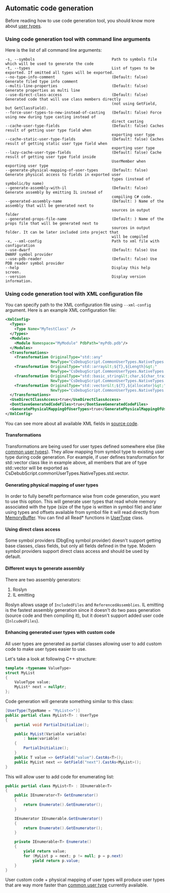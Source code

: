 ## Automatic code generation
Before reading how to use code generation tool, you should know more about [user types](UserTypes.md).

### Using code generation tool with command line arguments
Here is the list of all command line arguments:
```
-s, --symbols                                  Path to symbols file which will be used to generate the code
-t, --types                                    List of types to be exported. If omitted all types will be exported.
--no-type-info-comment                         (Default: false) Generate filed type info comment
--multi-line-properties                        (Default: false) Generate properties as multi line
--use-direct-class-access                      (Default: false) Generated code that will use class members directly
                                               (not using GetField, but GetClassField).
--force-user-types-to-new-instead-of-casting   (Default: false) Force using new during type casting instead of
                                               direct casting
--cache-user-type-fields                       (Default: false) Caches result of getting user type field when
                                               exporting user type
--cache-static-user-type-fields                (Default: false) Caches result of getting static user type field when
                                               exporting user type
--lazy-cache-user-type-fields                  (Default: false) Cache result of getting user type field inside
                                               UserMember when exporting user type
--generate-physical-mapping-of-user-types      (Default: false) Generate physical access to fields in exported user
                                               types (instead of symbolic/by name)
--generate-assembly-with-il                    (Default: false) Generate assembly by emitting IL instead of
                                               compiling C# code.
--generated-assembly-name                      (Default: ) Name of the assembly that will be generated next to
                                               sources in output folder
--generated-props-file-name                    (Default: ) Name of the props file that will be generated next to
                                               sources in output folder. It can be later included into project that
                                               will be compiled
-x, --xml-config                               Path to xml file with configuration
--use-dwarf                                    (Default: false) Use DWARF symbol provider
--use-pdb-reader                               (Default: false) Use PDB reader symbol provider
--help                                         Display this help screen.
--version                                      Display version information.
```

### Using code generation tool with XML configuration file
You can specify path to the XML configuration file using `--xml-config` argument.
Here is an example XML configuration file:
```xml
<XmlConfig>
  <Types>
    <Type Name="MyTestClass" />
  </Types>
  <Modules>
    <Module Namespace="MyModule" PdbPath="myPdb.pdb"/>
  </Modules>
  <Transformations>
    <Transformation OriginalType="std::any"
                    NewType="CsDebugScript.CommonUserTypes.NativeTypes.std.any" />
    <Transformation OriginalType="std::array&lt;${T},${Length}&gt;"
                    NewType="CsDebugScript.CommonUserTypes.NativeTypes.std.array&lt;${T}&gt;" />
    <Transformation OriginalType="std::basic_string&lt;char,${char_traits},${allocator}&gt;"
                    NewType="CsDebugScript.CommonUserTypes.NativeTypes.std.@string" />
    <Transformation OriginalType="std::vector&lt;${T},${allocator}&gt;"
                    NewType="CsDebugScript.CommonUserTypes.NativeTypes.std.vector&lt;${T}&gt;" />
  </Transformations>
  <UseDirectClassAccess>true</UseDirectClassAccess>
  <DontSaveGeneratedCodeFiles>true</DontSaveGeneratedCodeFiles>
  <GeneratePhysicalMappingOfUserTypes>true</GeneratePhysicalMappingOfUserTypes>
</XmlConfig>
```
You can see more about all available XML fields in [source code](../Source/CsDebugScript.CodeGen/XmlConfig.cs).

#### Transformations
Transformations are being used for user types defined somewhere else (like [common user types](CommonUserTypes.md)). They allow mapping from symbol type to existing user type during code generation. For example, if user defines transformation for std::vector class like in example above, all members that are of type std::vector will be exported as CsDebubScript.commonUserTypes.NativeTypes.std.vector.

#### Generating physical mapping of user types
In order to fully benefit performance wise from code generation, you want to use this option. This will generate user types that read whole memory associated with the type (size of the type is written in symbol file) and later using types and offsets available from symbol file it will read directly from [MemoryBuffer](../Source/CsDebugScript.Engine/Engine/Utility/MemoryBuffer.cs). You can find all Read* functions in [UserType](../Source/CsDebugScript.Engine/UserType.cs) class.

#### Using direct class access
Some symbol providers (DbgEng symbol provider) doesn't support getting base classes, class fields, but only all fields defined in the type. Modern symbol providers support direct class access and should be used by default.

#### Different ways to generate assembly
There are two assembly generators:
1. Roslyn
2. IL emitting

Roslyn allows usage of `IncludedFiles` and `ReferencedAssemblies`.
IL emitting is the fastest assembly generation since it doesn't do two pass generation (source code and then compiling it), but it doesn't support added user code (`InlcudedFiles`).

#### Enhancing generated user types with custom code
All user types are generated as partial classes allowing user to add custom code to make user types easier to use.

Let's take a look at following C++ structure:
```cpp
template <typename ValueType>
struct MyList
{
    ValueType value;
    MyList* next = nullptr;
};
```
Code generation will generate something similar to this class:
```cs
[UserType(TypeName = "MyList<>")]
public partial class MyList<T> : UserType
{
    partial void PartialInitialize();

    public MyList(Variable variable)
        : base(variable)
    {
        PartialInitialize();
    }
    public T value => GetField("value").CastAs<T>();
    public MyList next => GetField("next").CastAs<MyList>();
}
```
This will allow user to add code for enumerating list:
```cs
public partial class MyList<T> : IEnumerable<T>
{
    public IEnumerator<T> GetEnumerator()
    {
        return Enumerate().GetEnumerator();
    }

    IEnumerator IEnumerable.GetEnumerator()
    {
        return Enumerate().GetEnumerator();
    }

    private IEnumerable<T> Enumerate()
    {
        yield return value;
        for (MyList p = next; p != null; p = p.next)
            yield return p.value;
    }
}
```
User custom code + physical mapping of user types will produce user types that are way more faster than [common user type](CommonUserTypes.md) currently available.
